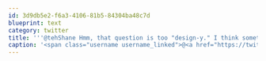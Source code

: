 ```yaml
---
id: 3d9db5e2-f6a3-4106-81b5-84304ba48c7d
blueprint: text
category: twitter
title: '''@tehShane Hmm, that question is too "design-y." I think something involving bit-shifting is more appropriate. @nickwynja'
caption: '<span class="username username_linked">@<a href="https://twitter.com/tehShane" title="Shane Lawrence">tehShane</a></span> Hmm, that question is too "design-y." I think something involving bit-shifting is more appropriate. <span class="username username_linked">@<a href="https://twitter.com/nickwynja" title="Nick Wynja">nickwynja</a></span>'
---
```

